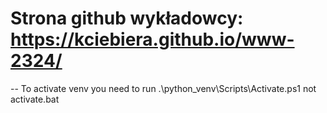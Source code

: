 # Strona github wykładowcy: https://kciebiera.github.io/www-2324/

-- To activate venv you need to run .\python_venv\Scripts\Activate.ps1 
not activate.bat
